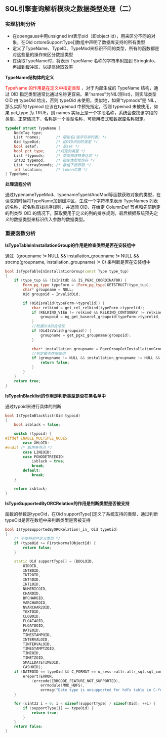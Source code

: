## SQL引擎查询解析模块之数据类型处理（二）

### 实现机制分析

- 在opengauss中用unsigned int表示oid（即object  id），用来区分不同的对象，在Oid cstoreSupportType[]数组中声明了数据库支持的所有类型
- 定义了TypeName、TypeID、TypeMod来标识不同的类型，所有的函数都是对这些量的操作来区分数据类型
- 在读取TypeName时，将表示 TypeName 名称的字符串附加到 StringInfo，再加到缓冲区，以提高读取效率

**TypeName结构体的定义**

<font color=red>TypeName 的作用是在定义中指定类型</font> ，对于内部生成的 TypeName 结构，通过 OID 指定类型通常比通过名称更容易。果“names”为NIL(空list)，则实际类型 OID 由 typeOid 给出，否则 typeOid 未使用。类似地，如果“typmods”是 NIL，那么实际的 typmod 应该在typemod 中预先指定，否则 typemod 未被使用。如果 pct_type 为 TRUE，则 names 实际上是一个字段名称，系统会查找该字段的类型。正常情况下，名称是一个类型名称，可能用模式和数据库名称限定。

```c++
typedef struct TypeName {
    NodeTag type;
    List *names;       /* 限定名(值字符串列表) */
    Oid typeOid;       /* 由OID识别的类型 */
    bool setof;        /* 是set */
    bool pct_type;     /*规定的类型 */
    List *typmods;     /* 类型修饰符表达式 */
    int32 typemod;     /* 指定类型修饰符 */
    List *arrayBounds; /* 数组下标界限 */
    int location;      /* token位置 */
} TypeName;

```

**处理流程分析**

通过typenameTypeMod、typenameTypeIdAndMod等函数获取对象的类型，在读取的时候将TypeName加到缓冲区，生成一个字符串来表示 TypeNames 列表的名称，按名称查找排序规则，并返回 OID，在给定 ColumnDef 节点和先前确定的列类型 OID 的情况下，获取要用于定义的列的排序规则，最后根据系统预先定义的数据类型来标识传入参数的数据类型。

### 重要函数分析

**IsTypeTableInInstallationGroup的作用是检查类型是否在安装组中**

通过（groupname != NULL && installation_groupname != NULL && strcmp(groupname, installation_groupname) != 0) 来判断是否在安装组中

```c++
bool IsTypeTableInInstallationGroup(const Type type_tup)
{
    if (type_tup && !IsInitdb && IS_PGXC_COORDINATOR) {
        Form_pg_type typeForm = (Form_pg_type)GETSTRUCT(type_tup);
        char* groupname = NULL;
        Oid groupoid = InvalidOid;

        if (OidIsValid(typeForm->typrelid)) {
            char relkind = get_rel_relkind(typeForm->typrelid);
            if (RELKIND_VIEW != relkind && RELKIND_CONTQUERY != relkind) {
                groupoid = ng_get_baserel_groupoid(typeForm->typrelid, relkind);
            }
			//检查Oid的合法性
            if (OidIsValid(groupoid)) {
                groupname = get_pgxc_groupname(groupoid);
            }

            char* installation_groupname = PgxcGroupGetInstallationGroup();
            //判定是否在安装组
            if (groupname != NULL && installation_groupname != NULL && strcmp(groupname, installation_groupname) != 0) {
                return false;
            }
        }
    }
    return true;
}
```

**IsTypeInBlacklist的作用是判断类型是否在黑名单中**

通过typoid来进行具体的判断

```c++
bool IsTypeInBlacklist(Oid typoid)
{
    bool isblack = false;

    switch (typoid) {
#ifdef ENABLE_MULTIPLE_NODES
        case XMLOID:
#endif /* 启用多节点 */
        case LINEOID:
        case PGNODETREEOID:
            isblack = true;
            break;
        default:
            break;
    }

    return isblack;
}
```



**IsTypeSupportedByORCRelation的作用是判断类型是否被支持**

函数的参数是typeOid，在Oid supportType[]定义了系统支持的类型，通过判断typeOid是否在数组中来判断类型是否被支持

```c++
bool IsTypeSupportedByORCRelation(_in_ Oid typeOid)
{
    /* 不支持用户定义类型 */
    if (typeOid >= FirstNormalObjectId) {
        return false;
    }

    static Oid supportType[] = {BOOLOID,
        OIDOID,
        INT8OID,
        INT2OID,
        INT4OID,
        INT1OID,
        NUMERICOID,
        CHAROID,
        BPCHAROID,
        VARCHAROID,
        NVARCHAR2OID,
        TEXTOID,
        CLOBOID,
        FLOAT4OID,
        FLOAT8OID,
        DATEOID,
        TIMESTAMPOID,
        INTERVALOID,
        TINTERVALOID,
        TIMESTAMPTZOID,
        TIMEOID,
        TIMETZOID,
        SMALLDATETIMEOID,
        CASHOID};
    if (DATEOID == typeOid && C_FORMAT == u_sess->attr.attr_sql.sql_compatibility) {
        ereport(ERROR,
            (errcode(ERRCODE_FEATURE_NOT_SUPPORTED),
                errmodule(MOD_HDFS),
                errmsg("Date type is unsupported for hdfs table in C-format database.")));
    }

    for (uint32 i = 0; i < sizeof(supportType) / sizeof(Oid); ++i) {
        if (supportType[i] == typeOid) {
            return true;
		}
    }
    return false;
}
```


